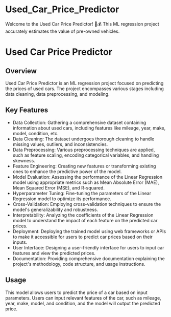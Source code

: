 # Used_Car_Price_Predictor
Welcome to the Used Car Price Predictor! 🚗💰 This ML regression project accurately estimates the value of pre-owned vehicles.

# Used Car Price Predictor

## Overview
Used Car Price Predictor is an ML regression project focused on predicting the prices of used cars. The project encompasses various stages including data cleaning, data preprocessing, and modeling.

## Key Features
- Data Collection: Gathering a comprehensive dataset containing information about used cars, including features like mileage, year, make, model, condition, etc.
- Data Cleaning: The dataset undergoes thorough cleaning to handle missing values, outliers, and inconsistencies.
- Data Preprocessing: Various preprocessing techniques are applied, such as feature scaling, encoding categorical variables, and handling skewness.
- Feature Engineering: Creating new features or transforming existing ones to enhance the predictive power of the model.
- Model Evaluation: Assessing the performance of the Linear Regression model using appropriate metrics such as Mean Absolute Error (MAE), Mean Squared Error (MSE), and R-squared.
- Hyperparameter Tuning: Fine-tuning the parameters of the Linear Regression model to optimize its performance.
- Cross-Validation: Employing cross-validation techniques to ensure the model's generalizability and robustness.
- Interpretability: Analyzing the coefficients of the Linear Regression model to understand the impact of each feature on the predicted car prices.
- Deployment: Deploying the trained model using web frameworks or APIs to make it accessible for users to predict car prices based on their inputs.
- User Interface: Designing a user-friendly interface for users to input car features and view the predicted prices.
- Documentation: Providing comprehensive documentation explaining the project's methodology, code structure, and usage instructions.

## Usage
This model allows users to predict the price of a car based on input parameters. Users can input relevant features of the car, such as mileage, year, make, model, and condition, and the model will output the predicted price.

